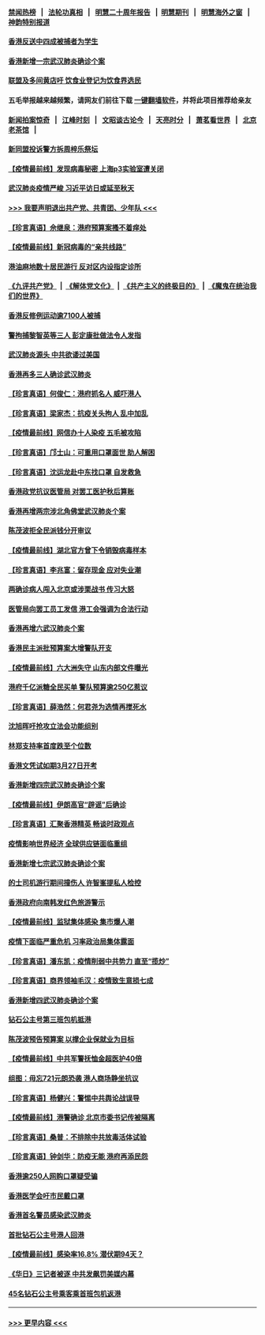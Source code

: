 #### [禁闻热榜](热点新闻.md?=0)  &nbsp;&nbsp;|&nbsp;&nbsp; [法轮功真相](https://github.com/gfw-breaker/truth/blob/master/README.md?=0) &nbsp;&nbsp;|&nbsp;&nbsp; [明慧二十周年报告](https://github.com/gfw-breaker/mh-reports/blob/master/README.md?=0) &nbsp;&nbsp;|&nbsp;&nbsp;[明慧期刊](https://github.com/gfw-breaker/mh-qikan) &nbsp;&nbsp;|&nbsp;&nbsp; [明慧海外之窗](https://github.com/gfw-breaker/mh-news/blob/master/README.md?=0) &nbsp;&nbsp;|&nbsp;&nbsp; [神韵特别报道](https://github.com/gfw-breaker/mh-news/blob/master/shenyun.md?=0)
#### [香港反送中四成被捕者为学生](../pages/nsc415/n11910730.md?t=03040032) 
#### [香港新增一宗武汉肺炎确诊个案](../pages/nsc415/n11910724.md?t=03040032) 
#### [联盟及多间黄店吁 饮食业登记为饮食界选民](../pages/nsc415/n11910718.md?t=03040032) 
#### 五毛举报越来越频繁，请网友们前往下载 [一键翻墙软件](https://github.com/gfw-breaker/ssr-accounts)，并将此项目推荐给亲友
#### [新闻拍案惊奇](https://github.com/gfw-breaker/banned-news/blob/master/pages/link4.md) &nbsp;&nbsp;|&nbsp;&nbsp; [江峰时刻](https://github.com/gfw-breaker/banned-news/blob/master/pages/link4.md) &nbsp;&nbsp;|&nbsp;&nbsp; [文昭谈古论今](https://github.com/gfw-breaker/banned-news/blob/master/pages/link4.md) &nbsp;&nbsp;|&nbsp;&nbsp; [天亮时分](https://github.com/gfw-breaker/banned-news/blob/master/pages/link4.md) &nbsp;&nbsp;|&nbsp;&nbsp; [萧茗看世界](https://github.com/gfw-breaker/banned-news/blob/master/pages/link4.md) &nbsp;&nbsp;|&nbsp;&nbsp; [北京老茶馆](https://github.com/gfw-breaker/banned-news/blob/master/pages/link4.md) &nbsp;&nbsp;|&nbsp;&nbsp; 
#### [新同盟投诉警方拆周梓乐祭坛](../pages/nsc415/n11910707.md?t=03040032) 
#### [【疫情最前线】发现病毒秘密 上海p3实验室遭关闭](../pages/nsc415/n11910640.md?t=03040032) 
#### [武汉肺炎疫情严峻 习近平访日或延至秋天](../pages/nsc415/n11910570.md?t=03040032) 
#### [>>> 我要声明退出共产党、共青团、少年队 <<<](https://github.com/begood0513/goodnews/blob/master/quit/letter.md) 
#### [【珍言真语】佘继泉：港府预算案搔不着痒处](../pages/nsc415/n11910011.md?t=03040032) 
#### [【疫情最前线】新冠病毒的“亲共线路”](../pages/nsc415/n11907734.md?t=03040032) 
#### [港油麻地数十居民游行 反对区内设指定诊所](../pages/nsc415/n11907900.md?t=03040032) 
#### [《九评共产党》](https://github.com/begood0513/9ping.md/blob/master/README.md) &nbsp;|&nbsp; [《解体党文化》](../../../../jtdwh.md/blob/master/README.md)  &nbsp;|&nbsp; [《共产主义的终极目的》](../../../../gczydzjmd.md/blob/master/README.md) &nbsp;|&nbsp; [《魔鬼在统治我们的世界》](../../../../mgztzwmdsj.md/blob/master/README.md) 
#### [香港反修例运动逾7100人被捕](../pages/nsc415/n11907922.md?t=03040032) 
#### [警拘捕黎智英等三人 彭定康批做法令人发指](../pages/nsc415/n11907905.md?t=03040032) 
#### [武汉肺炎源头 中共欲诿过美国](../pages/nsc415/n11907665.md?t=03040032) 
#### [香港再多三人确诊武汉肺炎](../pages/nsc415/n11907846.md?t=03040032) 
#### [【珍言真语】何俊仁：港府抓名人 威吓港人](../pages/nsc415/n11907561.md?t=03040032) 
#### [【珍言真语】梁家杰：抗疫关头拘人 乱中加乱](../pages/nsc415/n11907444.md?t=03040032) 
#### [【疫情最前线】网信办十人染疫 五毛被攻陷](../pages/nsc415/n11903757.md?t=03040032) 
#### [【珍言真语】邝士山：可重用口罩面世 助人解困](../pages/nsc415/n11903875.md?t=03040032) 
#### [【珍言真语】沈运龙赴中东找口罩 自发救急](../pages/nsc415/n11903291.md?t=03040032) 
#### [香港政党抗议医管局 对罢工医护秋后算账](../pages/nsc415/n11901746.md?t=03040032) 
#### [香港再增两宗涉北角佛堂武汉肺炎个案](../pages/nsc415/n11901737.md?t=03040032) 
#### [陈茂波拒全民派钱分开审议](../pages/nsc415/n11901672.md?t=03040032) 
#### [【疫情最前线】湖北官方曾下令销毁病毒样本](../pages/nsc415/n11901518.md?t=03040032) 
#### [【珍言真语】李兆富：留存现金 应对失业潮](../pages/nsc415/n11901448.md?t=03040032) 
#### [两确诊病人闯入北京或涉栗战书 传习大怒](../pages/nsc415/n11901180.md?t=03040032) 
#### [医管局向罢工员工发信 港工会强调为合法行动](../pages/nsc415/n11898870.md?t=03040032) 
#### [香港再增六武汉肺炎个案](../pages/nsc415/n11898843.md?t=03040032) 
#### [香港民主派批预算案大增警队开支](../pages/nsc415/n11898813.md?t=03040032) 
#### [【疫情最前线】六大洲失守 山东内部文件曝光](../pages/nsc415/n11898455.md?t=03040032) 
#### [港府千亿派糖全民买单 警队预算逾250亿惹议](../pages/nsc415/n11898608.md?t=03040032) 
#### [【珍言真语】薛浩然：何君尧为选情再搅死水](../pages/nsc415/n11898269.md?t=03040032) 
#### [沈旭晖吁抢攻立法会功能组别](../pages/nsc415/n11896084.md?t=03040032) 
#### [林郑支持率首度跌至个位数](../pages/nsc415/n11896058.md?t=03040032) 
#### [香港文凭试如期3月27日开考](../pages/nsc415/n11896055.md?t=03040032) 
#### [香港新增四宗武汉肺炎确诊个案](../pages/nsc415/n11896040.md?t=03040032) 
#### [【疫情最前线】伊朗高官“辟谣”后确诊](../pages/nsc415/n11895902.md?t=03040032) 
#### [【珍言真语】汇聚香港精英 畅谈时政观点](../pages/nsc415/n11895733.md?t=03040032) 
#### [疫情影响世界经济 全球供应链面临重组](../pages/nsc415/n11895634.md?t=03040032) 
#### [香港新增七宗武汉肺炎确诊个案](../pages/nsc415/n11893498.md?t=03040032) 
#### [的士司机游行期间撞伤人 许智峯提私人检控](../pages/nsc415/n11893483.md?t=03040032) 
#### [香港政府向南韩发红色旅游警示](../pages/nsc415/n11893398.md?t=03040032) 
#### [【疫情最前线】监狱集体感染 集市爆人潮](../pages/nsc415/n11893181.md?t=03040032) 
#### [疫情下面临严重危机  习率政治局集体露面](../pages/nsc415/n11893305.md?t=03040032) 
#### [【珍言真语】潘东凯：疫情削弱中共势力 直至“揽炒”](../pages/nsc415/n11892866.md?t=03040032) 
#### [【珍言真语】商界领袖毛汉：疫情致生意损七成](../pages/nsc415/n11890348.md?t=03040032) 
#### [香港新增四武汉肺炎确诊个案](../pages/nsc415/n11890610.md?t=03040032) 
#### [钻石公主号第三班包机抵港](../pages/nsc415/n11890645.md?t=03040032) 
#### [陈茂波预告预算案 以撑企业保就业为目标](../pages/nsc415/n11890574.md?t=03040032) 
#### [【疫情最前线】中共军警抚恤金超医护40倍](../pages/nsc415/n11890458.md?t=03040032) 
#### [组图：毋忘721元朗恐袭 港人商场静坐抗议](../pages/nsc415/n11876882.md?t=03040032) 
#### [【珍言真语】杨健兴：警惕中共舆论战误导](../pages/nsc415/n11888131.md?t=03040032) 
#### [【疫情最前线】港警确诊 北京市委书记传被隔离](../pages/nsc415/n11886872.md?t=03040032) 
#### [【珍言真语】桑普：不排除中共放毒活体试验](../pages/nsc415/n11886832.md?t=03040032) 
#### [【珍言真语】钟剑华：防疫无能 港府再添民怨](../pages/nsc415/n11884504.md?t=03040032) 
#### [香港逾250人网购口罩疑受骗](../pages/nsc415/n11884388.md?t=03040032) 
#### [香港医学会吁市民戴口罩](../pages/nsc415/n11884367.md?t=03040032) 
#### [香港首名警员感染武汉肺炎](../pages/nsc415/n11884357.md?t=03040032) 
#### [首批钻石公主号港人回港](../pages/nsc415/n11884333.md?t=03040032) 
#### [【疫情最前线】感染率16.8% 潜伏期94天？](../pages/nsc415/n11884256.md?t=03040032) 
#### [《华日》三记者被逐 中共发飙罚美媒内幕](../pages/nsc415/n11884184.md?t=03040032) 
#### [45名钻石公主号乘客乘首班包机返港](../pages/nsc415/n11881770.md?t=03040032) 

----
#### [ >>> 更早内容 <<< ](../indexes/nsc415-earlier.md)
